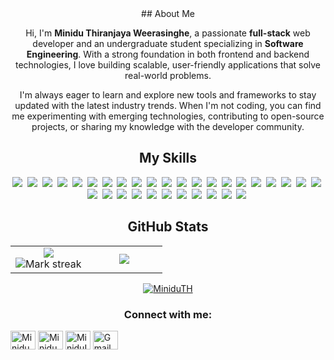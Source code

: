 <div align="center">
## About Me

Hi, I'm **Minidu Thiranjaya Weerasinghe**, a passionate **full-stack** web developer and an undergraduate student specializing in **Software Engineering**. With a strong foundation in both frontend and backend technologies, I love building scalable, user-friendly applications that solve real-world problems.

I'm always eager to learn and explore new tools and frameworks to stay updated with the latest industry trends. When I'm not coding, you can find me experimenting with emerging technologies, contributing to open-source projects, or sharing my knowledge with the developer community.

## My Skills

<img src="https://img.shields.io/badge/Bash-4EAA25?logo=gnubash&logoColor=fff"> 
<img src="https://img.shields.io/badge/C-00599C?logo=c&logoColor=white"> 
<img src="https://img.shields.io/badge/C++-%2300599C.svg?logo=c%2B%2B&logoColor=white"> 
<img src="https://img.shields.io/badge/Java-%23ED8B00.svg?logo=openjdk&logoColor=white"> 
<img src="https://img.shields.io/badge/Kotlin-%237F52FF.svg?logo=kotlin&logoColor=white"> 
<img src="https://img.shields.io/badge/Python-3776AB?logo=python&logoColor=fff"> 
<img src="https://img.shields.io/badge/JavaScript-F7DF1E?logo=javascript&logoColor=000"> 
<img src="https://img.shields.io/badge/TypeScript-3178C6?logo=typescript&logoColor=fff"> 
<img src="https://img.shields.io/badge/XML-767C52?logo=xml&logoColor=fff"> 
<img src="https://img.shields.io/badge/HTML-%23E34F26.svg?logo=html5&logoColor=white"> 
<img src="https://img.shields.io/badge/CSS-1572B6?logo=css3&logoColor=fff"> 
<img src="https://img.shields.io/badge/Bootstrap-7952B3?logo=bootstrap&logoColor=fff"> 
<img src="https://img.shields.io/badge/Tailwind%20CSS-%2338B2AC.svg?logo=tailwind-css&logoColor=white"> 
<img src="https://img.shields.io/badge/React-61DAFB?logo=react&logoColor=white"> 
<img src="https://img.shields.io/badge/React_Router-CA4245?logo=react-router&logoColor=white"> 
<img src="https://img.shields.io/badge/SvelteKit-%23f1413d.svg?logo=svelte&logoColor=white"> 
<img src="https://img.shields.io/badge/Vite-646CFF?logo=vite&logoColor=fff"> 
<img src="https://img.shields.io/badge/Node.js-6DA55F?logo=node.js&logoColor=white"> 
<img src="https://img.shields.io/badge/Nest.js-%23E0234E.svg?logo=nestjs&logoColor=white"> 
<img src="https://img.shields.io/badge/Next.js-black?logo=next.js&logoColor=white"> 
<img src="https://img.shields.io/badge/MongoDB-%234ea94b.svg?logo=mongodb&logoColor=white"> 
<img src="https://img.shields.io/badge/MySQL-4479A1?logo=mysql&logoColor=fff"> 
<img src="https://img.shields.io/badge/SQLite-%2307405e.svg?logo=sqlite&logoColor=white"> 
<img src="https://img.shields.io/badge/AWS-%23FF9900.svg?logo=amazon-web-services&logoColor=white"> 
<img src="https://img.shields.io/badge/Google%20Cloud-%234285F4.svg?logo=google-cloud&logoColor=white"> 
<img src="https://img.shields.io/badge/Docker-2496ED?logo=docker&logoColor=fff"> 
<img src="https://img.shields.io/badge/npm-CB3837?logo=npm&logoColor=fff"> 
<img src="https://img.shields.io/badge/pnpm-F69220?logo=pnpm&logoColor=fff"> 
<img src="https://img.shields.io/badge/Yarn-2C8EBB?logo=yarn&logoColor=fff"> 
<img src="https://img.shields.io/badge/Google%20Gemini-886FBF?logo=googlegemini&logoColor=fff"> 
<img src="https://img.shields.io/badge/Hugging%20Face-FFD21E?logo=huggingface&logoColor=000"> 
<img src="https://img.shields.io/badge/GitHub-%23121011.svg?logo=github&logoColor=white"> 

## GitHub Stats

<table><tbody><tr border="none"><td width="50%" align="center">
<img align="center" src="https://readme-stats-fork-mauve.vercel.app/api/?username=MiniduTH&theme=dark&show_icons=true&count_private=true"><br>
<img alt="Mark streak" src="https://github-readme-streak-stats-five-roan.vercel.app?user=MiniduTH&theme=dark"></td><td width="50%" align="center">
<img align="center" src="https://readme-stats-fork-mauve.vercel.app/api/top-langs/?username=MiniduTH&theme=dark&hide_border=false&no-bg=true&no-frame=true&langs_count=6"></td></tr></tbody></table>


<p align="center"> <a href="https://github.com/ryo-ma/github-profile-trophy"><img src="https://github-profile-trophy.vercel.app/?username=MiniduTH" alt="MiniduTH" /></a> </p>

</div>
<h3 align="center">Connect with me:</h3>
<p>
  <a href="https://linkedin.com/in/minidu0th" target="blank"><img align="center" src="https://raw.githubusercontent.com/rahuldkjain/github-profile-readme-generator/master/src/images/icons/Social/linked-in-alt.svg" alt="Minidu" height="30" width="40" /></a>
  <a href="https://fb.com/minidu0th" target="blank"><img align="center" src="https://raw.githubusercontent.com/rahuldkjain/github-profile-readme-generator/master/src/images/icons/Social/facebook.svg" alt="MiniduFB" height="30" width="40" /></a>
  <a href="https://instagram.com/minidu_th" target="blank"><img align="center" src="https://raw.githubusercontent.com/rahuldkjain/github-profile-readme-generator/master/src/images/icons/Social/instagram.svg" alt="MiniduIG" height="30" width="40" /></a>
  <a href="mailto:misterminidu@gmail.com" target="blank"><img align="center" src="https://upload.wikimedia.org/wikipedia/commons/4/4e/Gmail_Icon.png" alt="Gmail" height="30" width="40" /></a>
</p>

